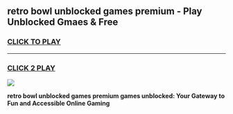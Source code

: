 
## retro bowl unblocked games premium - Play Unblocked Gmaes & Free
<h3>
<a href="https://news.freeplayer.one?title=retro_bowl_unblocked_games_premium&ref=16F">CLICK TO PLAY</a></h3>
<hr>

<h3>
<a href="https://news.freeplayer.one?title=retro_bowl_unblocked_games_premium&ref=16F">CLICK 2 PLAY</a>
  
</h3>

<a href="https://news.freeplayer.one?title=retro_bowl_unblocked_games_premium&ref=16F/"><img src="https://clearcache.store/games.png"></a>


**retro bowl unblocked games premium games unblocked: Your Gateway to Fun and Accessible Online Gaming**
